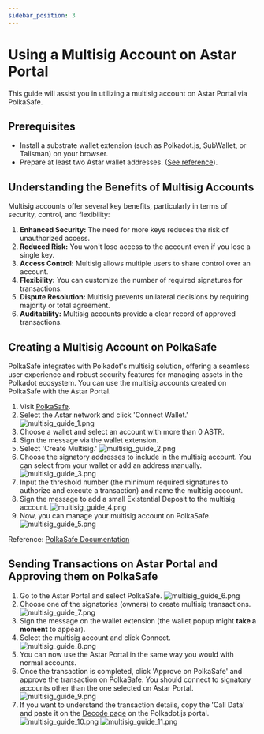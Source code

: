 ```yaml
---
sidebar_position: 3
---
```


# Using a Multisig Account on Astar Portal

This guide will assist you in utilizing a multisig account on Astar Portal via PolkaSafe.

## **Prerequisites**

- Install a substrate wallet extension (such as Polkadot.js, SubWallet, or Talisman) on your browser.
- Prepare at least two Astar wallet addresses. ([See reference](/docs/user-guides/create-wallet)).

## Understanding the Benefits of Multisig Accounts

Multisig accounts offer several key benefits, particularly in terms of security, control, and flexibility:

1. **Enhanced Security:** The need for more keys reduces the risk of unauthorized access.
2. **Reduced Risk:** You won't lose access to the account even if you lose a single key.
3. **Access Control:** Multisig allows multiple users to share control over an account.
4. **Flexibility:** You can customize the number of required signatures for transactions.
5. **Dispute Resolution:** Multisig prevents unilateral decisions by requiring majority or total agreement.
6. **Auditability:** Multisig accounts provide a clear record of approved transactions.

## Creating a Multisig Account on PolkaSafe

PolkaSafe integrates with Polkadot's multisig solution, offering a seamless user experience and robust security features for managing assets in the Polkadot ecosystem. You can use the multisig accounts created on PolkaSafe with the Astar Portal.

1. Visit [PolkaSafe](https://app.polkasafe.xyz/).
2. Select the Astar network and click 'Connect Wallet.'
![multisig_guide_1.png](img/multisig_guide_1.png)
3. Choose a wallet and select an account with more than 0 ASTR.
4. Sign the message via the wallet extension.
5. Select 'Create Multisig.'
![multisig_guide_2.png](img/multisig_guide_2.png)
6. Choose the signatory addresses to include in the multisig account. You can select from your wallet or add an address manually.
![multisig_guide_3.png](img/multisig_guide_3.png)
7. Input the threshold number (the minimum required signatures to authorize and execute a transaction) and name the multisig account.
8. Sign the message to add a small Existential Deposit to the multisig account.
![multisig_guide_4.png](img/multisig_guide_4.png)
9. Now, you can manage your multisig account on PolkaSafe.
![multisig_guide_5.png](img/multisig_guide_5.png)

Reference: [PolkaSafe Documentation](https://docs.polkasafe.xyz/)

## Sending Transactions on Astar Portal and Approving them on PolkaSafe

1. Go to the Astar Portal and select PolkaSafe.
![multisig_guide_6.png](img/multisig_guide_6.png)
2. Choose one of the signatories (owners) to create multisig transactions.
![multisig_guide_7.png](img/multisig_guide_7.png)
1. Sign the message on the wallet extension (the wallet popup might **take a moment** to appear).<br />
2. Select the multisig account and click Connect.<br />
![multisig_guide_8.png](img/multisig_guide_8.png)
1. You can now use the Astar Portal in the same way you would with normal accounts.
2. Once the transaction is completed, click 'Approve on PolkaSafe' and approve the transaction on PolkaSafe. You should connect to signatory accounts other than the one selected on Astar Portal.<br />
![multisig_guide_9.png](img/multisig_guide_9.png)
1. If you want to understand the transaction details, copy the 'Call Data' and paste it on the [Decode page](https://polkadot.js.org/apps/?rpc=wss%3A%2F%2Frpc.astar.network#/extrinsics/decode) on the Polkadot.js portal.
![multisig_guide_10.png](img/multisig_guide_10.png)
![multisig_guide_11.png](img/multisig_guide_11.png)